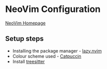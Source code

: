 # NeoVim Configuration

[NeoVim Homepage](https://neovim.io/)


## Setup steps

- Installing the package manager - [lazy.nvim](https://github.com/folke/lazy.nvim)
- Colour scheme used - [Catpuccin](https://github.com/catppuccin/nvim)
- Install [treesitter](https://github.com/nvim-treesitter/nvim-treesitter?tab=readme-ov-file#quickstart)

